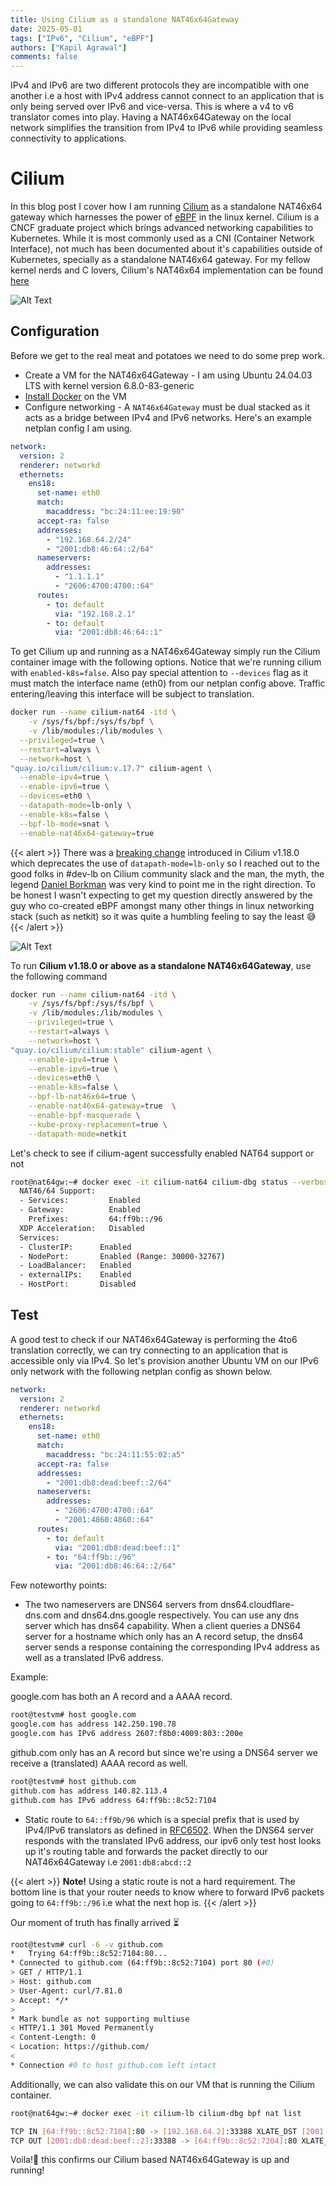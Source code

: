 ```yaml
---
title: Using Cilium as a standalone NAT46x64Gateway
date: 2025-05-01
tags: ["IPv6", "Cilium", "eBPF"]
authors: ["Kapil Agrawal"]
comments: false
---
```


IPv4 and IPv6 are two different protocols they are incompatible with one another i.e a host with IPv4 address cannot connect to an application that is only being served over IPv6 and vice-versa. This is where a v4 to v6 translator comes into play. Having a NAT46x64Gateway on the local network simplifies the transition from IPv4 to IPv6 while providing seamless connectivity to applications.

# Cilium

In this blog post I cover how I am running [Cilium](https://cilium.io) as a standalone NAT46x64 gateway which harnesses the power of [eBPF](https://docs.ebpf.io) in the linux kernel. Cilium is a CNCF graduate project which brings advanced networking capabilities to Kubernetes. While it is most commonly used as a CNI (Container Network Interface), not much has been documented about it's capabilities outside of Kubernetes, specially as a standalone NAT46x64 gateway. For my fellow kernel nerds and C lovers, Cilium's NAT46x64 implementation can be found [here](https://github.com/cilium/cilium/blob/main/bpf/lib/nat_46x64.h)

![Alt Text](img/cilium-nat64.png)

## Configuration

Before we get to the real meat and potatoes we need to do some prep work.

- Create a VM for the NAT46x64Gateway - I am using Ubuntu 24.04.03 LTS with kernel version 6.8.0-83-generic
- [Install Docker](https://docs.docker.com/engine/install/ubuntu/#install-using-the-repository) on the VM
- Configure networking - A `NAT46x64Gateway` must be dual stacked as it acts as a bridge between IPv4 and IPv6 networks. Here's an example netplan config I am using.

```yaml
network:
  version: 2
  renderer: networkd
  ethernets:
    ens18:
      set-name: eth0
      match:
        macaddress: "bc:24:11:ee:19:90"
      accept-ra: false
      addresses:
        - "192.168.64.2/24"
        - "2001:db8:46:64::2/64"
      nameservers:
        addresses:
          - "1.1.1.1"
          - "2606:4700:4700::64"
      routes:
        - to: default
          via: "192.168.2.1"
        - to: default
          via: "2001:db8:46:64::1"
```

To get Cilium up and running as a NAT46x64Gateway simply run the Cilium container image with the following options. Notice that we're running cilium with `enabled-k8s=false`. Also pay special attention to `--devices` flag as it must match the interface name (eth0) from our netplan config above. Traffic entering/leaving this interface will be subject to translation.

```sh
docker run --name cilium-nat64 -itd \
	-v /sys/fs/bpf:/sys/fs/bpf \
	-v /lib/modules:/lib/modules \
  --privileged=true \
  --restart=always \
  --network=host \
"quay.io/cilium/cilium:v.17.7" cilium-agent \
  --enable-ipv4=true \
  --enable-ipv6=true \
  --devices=eth0 \
  --datapath-mode=lb-only \
  --enable-k8s=false \
  --bpf-lb-mode=snat \
  --enable-nat46x64-gateway=true
```

{{< alert >}}
There was a [breaking change](https://github.com/cilium/cilium/commit/feaf96b4a4804b320c06e498822b777e94ccc9c3) introduced in Cilium v1.18.0 which deprecates the use of `datapath-mode=lb-only` so I reached out to the good folks in #dev-lb on Cilium community slack and the man, the myth, the legend [Daniel Borkman](http://borkmann.ch) was very kind to point me in the right direction. To be honest I wasn't expecting to get my question directly answered by the guy who co-created eBPF amongst many other things in linux networking stack (such as netkit) so it was quite a humbling feeling to say the least 😅
{{< /alert >}}

![Alt Text](img/dev-lb-slack.png)

To run **Cilium v1.18.0 or above as a standalone NAT46x64Gateway**, use the following command

```sh
docker run --name cilium-nat64 -itd \
	-v /sys/fs/bpf:/sys/fs/bpf \
	-v /lib/modules:/lib/modules \
	--privileged=true \
	--restart=always \
	--network=host \
"quay.io/cilium/cilium:stable" cilium-agent \
	--enable-ipv4=true \
	--enable-ipv6=true \
	--devices=eth0 \
	--enable-k8s=false \
	--bpf-lb-nat46x64=true \
	--enable-nat46x64-gateway=true  \
	--enable-bpf-masquerade \
	--kube-proxy-replacement=true \
	--datapath-mode=netkit
```

Let's check to see if cilium-agent successfully enabled NAT64 support or not

```sh
root@nat64gw:~# docker exec -it cilium-nat64 cilium-dbg status --verbose | awk "/NAT46\/64/ {found=1} found"
  NAT46/64 Support:
  - Services:         Enabled
  - Gateway:          Enabled
    Prefixes:         64:ff9b::/96
  XDP Acceleration:   Disabled
  Services:
  - ClusterIP:      Enabled
  - NodePort:       Enabled (Range: 30000-32767)
  - LoadBalancer:   Enabled
  - externalIPs:    Enabled
  - HostPort:       Disabled
```

## Test

A good test to check if our NAT46x64Gateway is performing the 4to6 translation correctly, we can try connecting to an application that is accessible only via IPv4. So let's provision another Ubuntu VM on our IPv6 only network with the following netplan config as shown below.

```yaml
network:
  version: 2
  renderer: networkd
  ethernets:
    ens18:
      set-name: eth0
      match:
        macaddress: "bc:24:11:55:02:a5"
      accept-ra: false
      addresses:
        - "2001:db8:dead:beef::2/64"
      nameservers:
        addresses:
          - "2606:4700:4700::64"
          - "2001:4860:4860::64"
      routes:
        - to: default
          via: "2001:db8:dead:beef::1"
        - to: "64:ff9b::/96"
          via: "2001:db8:46:64::2/64"
```

Few noteworthy points:

- The two nameservers are DNS64 servers from dns64.cloudflare-dns.com and dns64.dns.google respectively. You can use any dns server which has dns64 capability. When a client queries a DNS64 server for a hostname which only has an A record setup, the dns64 server sends a response containing the corresponding IPv4 address as well as a translated IPv6 address.

Example:

google.com has both an A record and a AAAA record.

```sh
root@testvm# host google.com
google.com has address 142.250.190.78
google.com has IPv6 address 2607:f8b0:4009:803::200e
```

github.com only has an A record but since we're using a DNS64 server we receive a (translated) AAAA record as well.

```sh
root@testvm# host github.com
github.com has address 140.82.113.4
github.com has IPv6 address 64:ff9b::8c52:7104
```

- Static route to `64::ff9b/96` which is a special prefix that is used by IPv4/IPv6 translators as defined in [RFC6502](https://datatracker.ietf.org/doc/html/rfc6052). When the DNS64 server responds with the translated IPv6 address, our ipv6 only test host looks up it's routing table and forwards the packet directly to our NAT46x64Gateway i.e `2001:db8:abcd::2`

{{< alert >}}
**Note!** Using a static route is not a hard requirement. The bottom line is that your router needs to know where to forward IPv6 packets going to `64:ff9b::/96` i.e what the next hop is.
{{< /alert >}}

Our moment of truth has finally arrived ⏳

```sh
root@testvm# curl -6 -v github.com
*   Trying 64:ff9b::8c52:7104:80...
* Connected to github.com (64:ff9b::8c52:7104) port 80 (#0)
> GET / HTTP/1.1
> Host: github.com
> User-Agent: curl/7.81.0
> Accept: */*
>
* Mark bundle as not supporting multiuse
< HTTP/1.1 301 Moved Permanently
< Content-Length: 0
< Location: https://github.com/
<
* Connection #0 to host github.com left intact
```

Additionally, we can also validate this on our VM that is running the Cilium container.

```sh
root@nat64gw:~# docker exec -it cilium-lb cilium-dbg bpf nat list

TCP IN [64:ff9b::8c52:7104]:80 -> [192.168.64.2]:33388 XLATE_DST [2001:db8:dead:beef::2]:33388 Created=155sec ago NeedsCT=0
TCP OUT [2001:db8:dead:beef::2]:33388 -> [64:ff9b::8c52:7204]:80 XLATE_SRC [192.168.64.2]:33388 Created=155sec ago NeedsCT=0
```

Voila!🍾 this confirms our Cilium based NAT46x64Gateway is up and running!
